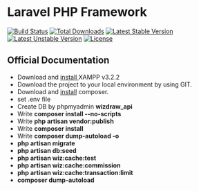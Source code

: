 # Laravel PHP Framework

[![Build Status](https://travis-ci.org/laravel/framework.svg)](https://travis-ci.org/laravel/framework)
[![Total Downloads](https://poser.pugx.org/laravel/framework/d/total.svg)](https://packagist.org/packages/laravel/framework)
[![Latest Stable Version](https://poser.pugx.org/laravel/framework/v/stable.svg)](https://packagist.org/packages/laravel/framework)
[![Latest Unstable Version](https://poser.pugx.org/laravel/framework/v/unstable.svg)](https://packagist.org/packages/laravel/framework)
[![License](https://poser.pugx.org/laravel/framework/license.svg)](https://packagist.org/packages/laravel/framework)


## Official Documentation
* Download and [install ](https://www.apachefriends.org/download.html) XAMPP v3.2.2
* Download the project to your local environment by using GIT. 
* Download and [install](https://getcomposer.org/download/) composer.
* set .env file
* Create DB by phpmyadmin **wizdraw_api**
* Write **composer install --no-scripts**
* Write **php artisan vendor:publish**
* Write **composer install**
* Write **composer dump-autoload -o**
* **php artisan migrate**
* **php artisan db:seed**
* **php artisan wiz:cache:test**
* **php artisan wiz:cache:commission**
* **php artisan wiz:cache:transaction:limit**
* **composer dump-autoload**
